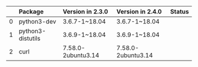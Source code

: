 <!-- markdown-link-check-disable -->

|    | Package           | Version in 2.3.0   | Version in 2.4.0   | Status   |
|---:|:------------------|:-------------------|:-------------------|:---------|
|  0 | python3-dev       | 3.6.7-1~18.04      | 3.6.7-1~18.04      |          |
|  1 | python3-distutils | 3.6.9-1~18.04      | 3.6.9-1~18.04      |          |
|  2 | curl              | 7.58.0-2ubuntu3.14 | 7.58.0-2ubuntu3.14 |          |